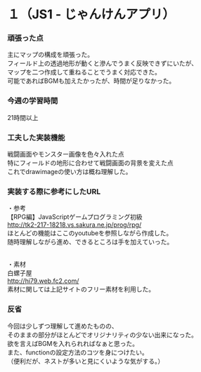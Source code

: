 # １（JS1 - じゃんけんアプリ）　
### 頑張った点
主にマップの構成を頑張った。
<br> フィールド上の透過地形が動くと滲んでうまく反映できずにいたが、
<br> マップを二つ作成して重ねることでうまく対応できた。
<br> 可能であればBGMも加えたかったが、時間が足りなかった。

### 今週の学習時間
21時間以上

### 工夫した実装機能
戦闘画面やモンスター画像を色々入れた点
<br> 特にフィールドの地形に合わせて戦闘画面の背景を変えた点
<br> これでdrawimageの使い方は概ね理解した。

### 実装する際に参考にしたURL
・参考
<br> 【RPG編】JavaScriptゲームプログラミング初級
<br> http://tk2-217-18218.vs.sakura.ne.jp/prog/rpg/
<br> ほとんどの機能はここのyoutubeを参照しながら作成した。
<br> 随時理解しながら進め、できるところは手を加えていった。

<br> ・素材
<br> 白螺子屋
<br> http://hi79.web.fc2.com/
<br> 素材に関しては上記サイトのフリー素材を利用した。

### 反省
今回は少しずつ理解して進めたものの、
<br> そのままの部分がほとんどでオリジナリティの少ない出来になった。
<br> 欲を言えばBGMを入れられればなぁと思った。
<br> また、functionの設定方法のコツを身につけたい。
<br> （便利だが、ネストが多いと見にくいような気がする。）

